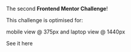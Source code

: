 The second **Frontend Mentor Challenge**!

This challenge is optimised for: 

mobile view @ 375px 
  and
laptop view @ 1440px

See it here  
